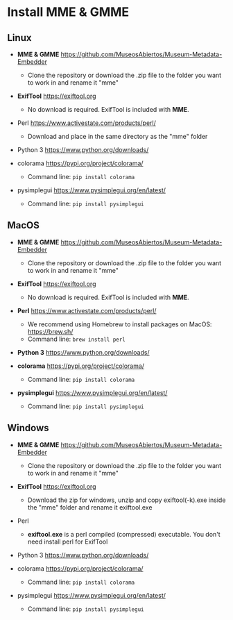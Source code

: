 # Install MME & GMME

## Linux

- **MME & GMME** https://github.com/MuseosAbiertos/Museum-Metadata-Embedder
  - Clone the repository or download the .zip file to the folder you want to work in and rename it "mme"

- **ExifTool** 	https://exiftool.org
  - No download is required. ExifTool is included with **MME**.

- Perl https://www.activestate.com/products/perl/
  - Download and place in the same directory as the "mme" folder

- Python 3 https://www.python.org/downloads/

- colorama https://pypi.org/project/colorama/
  - Command line: <code>pip install colorama</code>

- pysimplegui https://www.pysimplegui.org/en/latest/
  - Command line: <code>pip install pysimplegui</code>

## MacOS

- **MME & GMME** https://github.com/MuseosAbiertos/Museum-Metadata-Embedder
  - Clone the repository or download the .zip file to the folder you want to work in and rename it "mme"

- **ExifTool** 	https://exiftool.org
  - No download is required. ExifTool is included with **MME**.

- **Perl** https://www.activestate.com/products/perl/
  - We recommend using Homebrew to install packages on MacOS: https://brew.sh/
  - Command line: <code>brew install perl</code>

- **Python 3** https://www.python.org/downloads/

- **colorama** https://pypi.org/project/colorama/
  - Command line: <code>pip install colorama</code>

- **pysimplegui** https://www.pysimplegui.org/en/latest/
  - Command line: <code>pip install pysimplegui</code>


## Windows

- **MME & GMME** https://github.com/MuseosAbiertos/Museum-Metadata-Embedder
  - Clone the repository or download the .zip file to the folder you want to work in and rename it "mme"

- **ExifTool** 	https://exiftool.org
  - Download the zip for windows, unzip and copy exiftool(-k).exe inside the "mme" folder and rename it exiftool.exe 

- Perl 
  - **exiftool.exe** is a perl compiled (compressed) executable. You don't need install perl for ExifTool

- Python 3 https://www.python.org/downloads/

- colorama https://pypi.org/project/colorama/
  - Command line: <code>pip install colorama</code>

- pysimplegui https://www.pysimplegui.org/en/latest/
  - Command line: <code>pip install pysimplegui</code>


